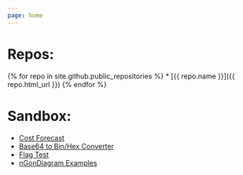 ```yaml
---
page: home
---
```

<h1>Repos:</h1>
{% for repo in site.github.public_repositories %}
  * [{{ repo.name }}]({{ repo.html_url }})
{% endfor %}
<h1>Sandbox:</h1>
<ul>
	<li><a href="cost-forecast/cost_forecast.html">Cost Forecast</a></li>
	<li><a href="base64-to-hex/base64_to_bin.html">Base64 to Bin/Hex Converter</a></li>
	<li><a href="flag-test/flag_test.html">Flag Test</a></li>
    <li><a href="n-gon-diagram-examples/index.html">nGonDiagram Examples</a></li>
</ul>

